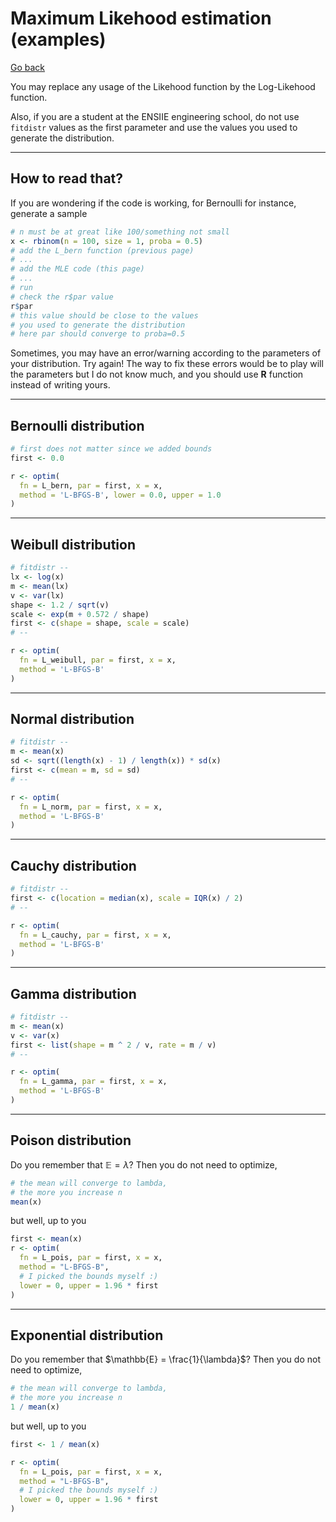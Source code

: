 # Maximum Likehood estimation (examples)

[Go back](../index.md#estimators-and-likehood)

You may replace any usage of the Likehood function
by the Log-Likehood function.

Also, if you are a student at the ENSIIE engineering
school, do not use ``fitdistr`` values as the first
parameter and use the values you used to generate
the distribution.

<hr class="sr">

## How to read that?

If you are wondering if the code is working, for
Bernoulli for instance, generate a sample

```r
# n must be at great like 100/something not small
x <- rbinom(n = 100, size = 1, proba = 0.5)
# add the L_bern function (previous page)
# ...
# add the MLE code (this page)
# ...
# run
# check the r$par value
r$par
# this value should be close to the values
# you used to generate the distribution
# here par should converge to proba=0.5
```

Sometimes, you may have an error/warning according
to the parameters of your distribution. Try again!
The way to fix these errors would be to play will
the parameters but I do not know much, and you should
use **R** function instead of writing yours.

<hr class="sl">

## Bernoulli distribution

```r
# first does not matter since we added bounds
first <- 0.0

r <- optim(
  fn = L_bern, par = first, x = x,
  method = 'L-BFGS-B', lower = 0.0, upper = 1.0
)
```

<hr class="sr">

## Weibull distribution

```r
# fitdistr --
lx <- log(x)
m <- mean(lx)
v <- var(lx)
shape <- 1.2 / sqrt(v)
scale <- exp(m + 0.572 / shape)
first <- c(shape = shape, scale = scale)
# --

r <- optim(
  fn = L_weibull, par = first, x = x,
  method = 'L-BFGS-B'
)
```

<hr class="sl">

## Normal distribution

```r
# fitdistr --
m <- mean(x)
sd <- sqrt((length(x) - 1) / length(x)) * sd(x)
first <- c(mean = m, sd = sd)
# --

r <- optim(
  fn = L_norm, par = first, x = x,
  method = 'L-BFGS-B'
)
```

<hr class="sr">

## Cauchy distribution

```r
# fitdistr --
first <- c(location = median(x), scale = IQR(x) / 2)
# --

r <- optim(
  fn = L_cauchy, par = first, x = x,
  method = 'L-BFGS-B'
)
```

<hr class="sr">

## Gamma distribution

```r
# fitdistr --
m <- mean(x)
v <- var(x)
first <- list(shape = m ^ 2 / v, rate = m / v)
# --

r <- optim(
  fn = L_gamma, par = first, x = x,
  method = 'L-BFGS-B'
)
```

<hr class="sr">

## Poison distribution

Do you remember that $\mathbb{E} = \lambda$?
Then you do not need to optimize,

```r
# the mean will converge to lambda,
# the more you increase n
mean(x)
```

but well, up to you

```r
first <- mean(x)
r <- optim(
  fn = L_pois, par = first, x = x,
  method = "L-BFGS-B",
  # I picked the bounds myself :)
  lower = 0, upper = 1.96 * first
)
```

<hr class="sr">

## Exponential distribution

Do you remember that $\mathbb{E} = \frac{1}{\lambda}$?
Then you do not need to optimize,

```r
# the mean will converge to lambda,
# the more you increase n
1 / mean(x)
```

but well, up to you

```r
first <- 1 / mean(x)

r <- optim(
  fn = L_pois, par = first, x = x,
  method = "L-BFGS-B",
  # I picked the bounds myself :)
  lower = 0, upper = 1.96 * first
)
```
